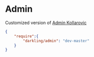 Admin
======

Customized version of [Admin Kollarovic](https://github.com/Kollarovic/Admin)

```json
{
    "require":{
        "darkling/admin": "dev-master"
    }
}